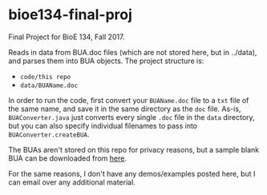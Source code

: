 # bioe134-final-proj
Final Project for BioE 134, Fall 2017.

Reads in data from BUA.doc files (which are not stored here, but in ../data),
and parses them into BUA objects.
The project structure is:

* `code/this repo`
* `data/BUAName.doc`

In order to run the code, first convert your `BUAName.doc` file to a `txt` file of
the same name, and save it in the same directory as the `doc` file. As-is, 
`BUAConverter.java` just converts every single `.doc` file in the `data` directory,
but you can also specify individual filenames to pass into `BUAConverter.createBUA`.

The BUAs aren't stored on this repo for privacy reasons, but a sample blank BUA
can be downloaded from [here](https://ehs.berkeley.edu/biosafety/how-do-i-get-or-renew-bua).

For the same reasons, I don't have any demos/examples posted here, but I can email
over any additional material.


